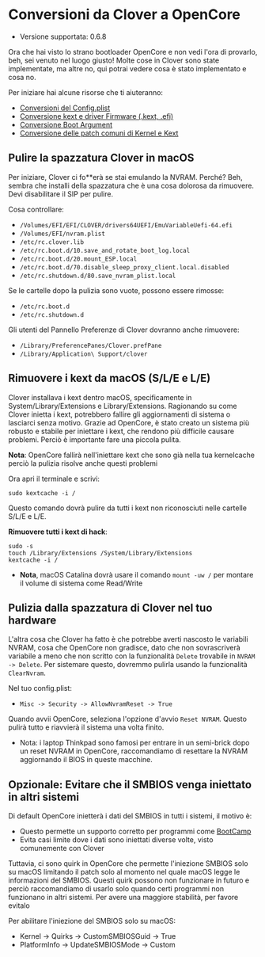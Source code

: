 # Conversioni da Clover a OpenCore

* Versione supportata: 0.6.8

Ora che hai visto lo strano bootloader OpenCore e non vedi l'ora di provarlo, beh, sei venuto nel luogo giusto! Molte cose in Clover sono state implementate, ma altre no, qui potrai vedere cosa è stato implementato e cosa no.

Per iniziare hai alcune risorse che ti aiuteranno:

* [Conversioni del Config.plist](../clover-conversion/Clover-config.md)
* [Conversione kext e driver Firmware (.kext, .efi)](../clover-conversion/clover-efi.md)
* [Conversione Boot Argument](../clover-conversion/Clover-boot-arg.md)
* [Conversione delle patch comuni di Kernel e Kext](../clover-conversion/clover-patch.md)

## Pulire la spazzatura Clover in macOS

Per iniziare, Clover ci fo**erà se stai emulando la NVRAM. Perché? Beh, sembra che installi della spazzatura che è una cosa dolorosa da rimuovere. Devi disabilitare il SIP per pulire.

Cosa controllare:

* `/Volumes/EFI/EFI/CLOVER/drivers64UEFI/EmuVariableUefi-64.efi`
* `/Volumes/EFI/nvram.plist`
* `/etc/rc.clover.lib`
* `/etc/rc.boot.d/10.save_and_rotate_boot_log.local`
* `/etc/rc.boot.d/20.mount_ESP.local`
* `/etc/rc.boot.d/70.disable_sleep_proxy_client.local.disabled`
* `/etc/rc.shutdown.d/80.save_nvram_plist.local​`

Se le cartelle dopo la pulizia sono vuote, possono essere rimosse:

* `/etc/rc.boot.d`
* `/etc/rc.shutdown.d​`

Gli utenti del Pannello Preferenze di Clover dovranno anche rimuovere:

* `/Library/PreferencePanes/Clover.prefPane`
* `/Library/Application\ Support/clover`

## Rimuovere i kext da macOS (S/L/E e L/E)

Clover installava i kext dentro macOS, specificamente in System/Library/Extensions e Library/Extensions. Ragionando su come Clover inietta i kext, potrebbero fallire gli aggiornamenti di sistema o lasciarci senza motivo. Grazie ad OpenCore, è stato creato un sistema più robusto e stabile per iniettare i kext, che rendono più difficile causare problemi. Perciò è importante fare una piccola pulita.

**Nota**: OpenCore fallirà nell'iniettare kext che sono già nella tua kernelcache perciò la pulizia risolve anche questi problemi

Ora apri il terminale e scrivi:

```
sudo kextcache -i /
```

Questo comando dovrà pulire da tutti i kext non riconosciuti nelle cartelle S/L/E e L/E.

**Rimuovere tutti i kext di hack**:

```
sudo -s
touch /Library/Extensions /System/Library/Extensions​
kextcache -i /​
```

* **Nota**, macOS Catalina dovrà usare il comando `mount -uw /` per montare il volume di sistema come Read/Write

## Pulizia dalla spazzatura di Clover nel tuo hardware

L'altra cosa che Clover ha fatto è che potrebbe averti nascosto le variabili NVRAM, cosa che OpenCore non gradisce, dato che non sovrascriverà variabile a meno che non scritto con la funzionalità `Delete` trovabile in `NVRAM -> Delete`. Per sistemare questo, dovremmo pulirla usando la funzionalità `ClearNvram`.

Nel tuo config.plist:

* `Misc -> Security -> AllowNvramReset -> True`

Quando avvii OpenCore, seleziona l'opzione d'avvio `Reset NVRAM`. Questo pulirà tutto e riavvierà il sistema una volta finito.

* Nota: i laptop Thinkpad sono famosi per entrare in un semi-brick dopo un reset NVRAM in OpenCore, raccomandiamo di resettare la NVRAM aggiornando il BIOS in queste macchine.

## Opzionale: Evitare che il SMBIOS venga iniettato in altri sistemi

Di default OpenCore inietterà i dati del SMBIOS in tutti i sistemi, il motivo è:

* Questo permette un supporto corretto per programmi come [BootCamp](https://dortania.github.io/OpenCore-Post-Install/multiboot/bootcamp.html)
* Evita casi limite dove i dati sono iniettati diverse volte, visto comunemente con Clover

Tuttavia, ci sono quirk in OpenCore che permette l'iniezione SMBIOS solo su macOS limitando il patch solo al momento nel quale macOS legge le informazioni del SMBIOS. Questi quirk possono non funzionare in futuro e perciò raccomandiamo di usarlo solo quando certi programmi non funzionano in altri sistemi. Per avere una maggiore stabilità, per favore evitalo

Per abilitare l'iniezione del SMBIOS solo su macOS:

* Kernel -> Quirks -> CustomSMBIOSGuid -> True
* PlatformInfo -> UpdateSMBIOSMode -> Custom
